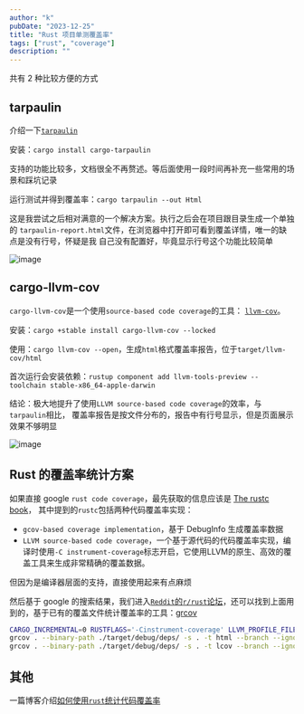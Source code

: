 ```yaml
---
author: "k"
pubDate: "2023-12-25"
title: "Rust 项目单测覆盖率"
tags: ["rust", "coverage"]
description: ""
---
```


共有 2 种比较方便的方式

## tarpaulin

介绍一下[`tarpaulin`](https://github.com/xd009642/tarpaulin)

安装：`cargo install cargo-tarpaulin`

支持的功能比较多，文档很全不再赘述。等后面使用一段时间再补充一些常用的场景和踩坑记录

运行测试并得到覆盖率：`cargo tarpaulin --out Html`

这是我尝试之后相对满意的一个解决方案。执行之后会在项目跟目录生成一个单独的
`tarpaulin-report.html`文件，在浏览器中打开即可看到覆盖详情，唯一的缺点是没有行号，怀疑是我
自己没有配置好，毕竟显示行号这个功能比较简单

![image](../../images/tarpualin_report.png)

## cargo-llvm-cov

`cargo-llvm-cov`是一个使用`source-based code coverage`的工具：
[`llvm-cov`](https://lib.rs/crates/cargo-llvm-cov#readme-usage)。

安装：`cargo +stable install cargo-llvm-cov --locked`

使用：`cargo llvm-cov --open`，生成`html`格式覆盖率报告，位于`target/llvm-cov/html`

首次运行会安装依赖：`rustup component add llvm-tools-preview --toolchain stable-x86_64-apple-darwin`

结论：极大地提升了使用`LLVM source-based code coverage`的效率，与`tarpaulin`相比，
覆盖率报告是按文件分布的，报告中有行号显示，但是页面展示效果不够明显

![image](../../images/llvm_cov_report.png)

## Rust 的覆盖率统计方案

如果直接 google `rust code coverage`，最先获取的信息应该是
[The rustc book](https://doc.rust-lang.org/rustc/instrument-coverage.html)，
其中提到的`rustc`包括两种代码覆盖率实现：

- `gcov-based coverage implementation`，基于 DebugInfo 生成覆盖率数据
- `LLVM source-based code coverage`，一个基于源代码的代码覆盖率实现，编译时使用`-C instrument-coverage`标志开启，它使用LLVM的原生、高效的覆盖工具来生成非常精确的覆盖数据。

但因为是编译器层面的支持，直接使用起来有点麻烦

然后基于 google 的搜索结果，我们进入[`Reddit`的`r/rust`论坛](https://www.reddit.com/r/rust/comments/y3zzze/rust_project_test_coverage/)，还可以找到上面用到的，基于已有的覆盖文件统计覆盖率的工具：[grcov](https://github.com/mozilla/grcov)

```sh
CARGO_INCREMENTAL=0 RUSTFLAGS='-Cinstrument-coverage' LLVM_PROFILE_FILE='cargo-test-%p-%m.profraw' cargo test
grcov . --binary-path ./target/debug/deps/ -s . -t html --branch --ignore-not-existing --ignore '../*' --ignore "/*" -o target/coverage/html
grcov . --binary-path ./target/debug/deps/ -s . -t lcov --branch --ignore-not-existing --ignore '../*' --ignore "/*" -o target/coverage/tests.lcov
```

## 其他

一篇博客介绍[如何使用`rust`统计代码覆盖率](https://blog.rng0.io/how-to-do-code-coverage-in-rust/)
